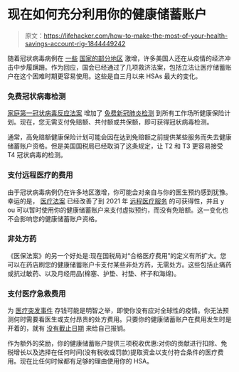# 现在如何充分利用你的健康储蓄账户

> 原文：<https://lifehacker.com/how-to-make-the-most-of-your-health-savings-account-rig-1844449242>

随着冠状病毒病例在 [一些](https://www.cnbc.com/2020/07/19/we-need-to-close-down-florida-reports-more-than-10000-coronavirus-cases-for-fifth-day.html) [国家的部分地区](https://www.sfchronicle.com/bayarea/article/California-could-overtake-New-York-in-coronavirus-15421651.php) 激增，许多美国人还在从疫情的经济冲击中步履蹒跚。作为回应，国会已经通过了几项救济法案，包括立法让医疗储蓄账户在这个困难时期更容易使用。这些是自三月以来 HSAs 最大的变化。



### **免费冠状病毒检测**

[家庭第一冠状病毒反应法案](https://www.congress.gov/bill/116th-congress/house-bill/6201/text) 增加了 [免费新冠肺炎检测](https://twocents.lifehacker.com/the-house-covid-19-bill-would-make-coronavirus-testing-1842292608) 到所有工作场所健康保险计划。现在，您无需支付免赔额、共付额或共保额，即可获得冠状病毒检测。

通常，高免赔额健康保险计划可能会因在达到免赔额之前提供某些服务而失去健康储蓄账户资格。但是美国国税局已经取消了这条规定，让 T2 和 T3 更容易接受 T4 冠状病毒的检测。

### **支付远程医疗的费用**

由于冠状病毒病例仍在许多地区激增，你可能会对亲自与你的医生预约感到犹豫。幸运的是， [医疗法案](https://www.congress.gov/bill/116th-congress/senate-bill/3548/text?q=product+actualizaci%C3%B3n) 已经改善了到 2021 年 [远程医疗服务](https://www.irs.gov/newsroom/irs-outlines-changes-to-health-care-spending-available-under-cares-act) 的可获得性，并且 y ou 可以暂时使用你的健康储蓄账户来支付虚拟预约，而没有免赔额。这一变化也不会影响您的健康储蓄账户资格。

### **非处方药**

《医保法案》的另一个好处是:现在国税局对“合格医疗费用”的定义有所扩大。您可以在药店刷您的健康储蓄账户卡支付某些非处方药，无需处方。这些包括止痛药或抗过敏药、以及月经用品(棉塞、护垫、衬垫、杯子和海绵)。

### **支付医疗急救费用**

为 [医疗突发事件](https://twocents.lifehacker.com/think-of-your-hsa-as-an-extension-of-your-emergency-fun-1843585893) 存钱可能是明智之举，即使你没有应对全球性的疫情。你无法预测何时需要看医生或支付昂贵的处方费用。只要你的健康储蓄账户在费用发生时是开着的，就有 [没有截止日期](https://www.irs.gov/pub/irs-drop/n-04-50.pdf) 来给自己报销。

作为额外的奖励，你的健康储蓄账户提供三项税收优惠:对你的贡献进行扣除、免税增长以及选择在任何时间(没有税收或罚款)提取资金以支付符合条件的医疗费用。现在比任何时候都有足够的理由使用你的 HSA。